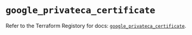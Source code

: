 # `google_privateca_certificate`

Refer to the Terraform Registory for docs: [`google_privateca_certificate`](https://www.terraform.io/docs/providers/google-beta/r/google_privateca_certificate).
